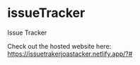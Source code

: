 # issueTracker
Issue Tracker

Check out the hosted website here:
https://issuetrakerjoastacker.netlify.app/?#
